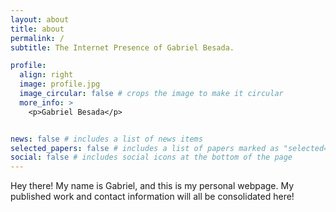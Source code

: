 ```yaml
---
layout: about
title: about
permalink: /
subtitle: The Internet Presence of Gabriel Besada.

profile:
  align: right
  image: profile.jpg
  image_circular: false # crops the image to make it circular
  more_info: >
    <p>Gabriel Besada</p>


news: false # includes a list of news items
selected_papers: false # includes a list of papers marked as "selected={true}"
social: false # includes social icons at the bottom of the page
---
```


Hey there! My name is Gabriel, and this is my personal webpage. My published work and contact information will all be consolidated here!
